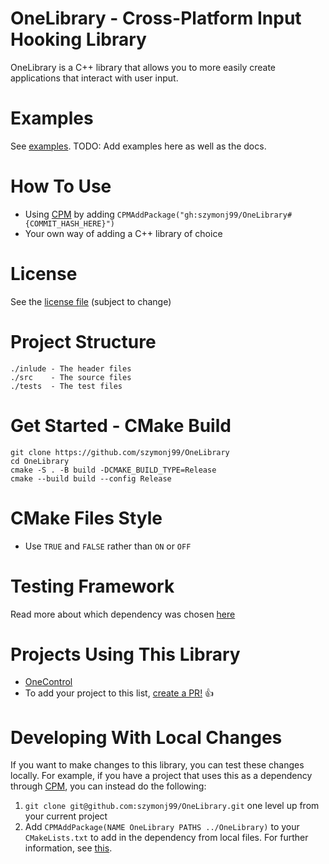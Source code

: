 # OneLibrary - Cross-Platform Input Hooking Library
OneLibrary is a C++ library that allows you to more easily create applications that interact with user input.

# Examples
See [examples](docs/examples).
TODO: Add examples here as well as the docs.

# How To Use
- Using [CPM](https://github.com/cpm-cmake/CPM.cmake) by adding `CPMAddPackage("gh:szymonj99/OneLibrary#{COMMIT_HASH_HERE}")`
- Your own way of adding a C++ library of choice

# License
See the [license file](LICENSE) (subject to change)

# Project Structure
```
./inlude - The header files
./src    - The source files
./tests  - The test files
```

# Get Started - CMake Build
```shell
git clone https://github.com/szymonj99/OneLibrary
cd OneLibrary
cmake -S . -B build -DCMAKE_BUILD_TYPE=Release
cmake --build build --config Release
```

# CMake Files Style
- Use `TRUE` and `FALSE` rather than `ON` or `OFF`

# Testing Framework
Read more about which dependency was chosen [here](docs/testing_frameworks.md)

# Projects Using This Library
- [OneControl](https://github.com/szymonj99/OneControl)
- To add your project to this list, [create a PR!](https://github.com/szymonj99/OneLibrary/compare) 👍

# Developing With Local Changes
If you want to make changes to this library, you can test these changes locally.
For example, if you have a project that uses this as a dependency through [CPM](https://github.com/cpm-cmake/CPM.cmake), you can instead do the following:
1. `git clone git@github.com:szymonj99/OneLibrary.git` one level up from your current project
2. Add `CPMAddPackage(NAME OneLibrary PATHS ../OneLibrary)` to your `CMakeLists.txt` to add in the dependency from local files.
For further information, see [this](https://github.com/szymonj99/OneControl/blob/main/CMakeLists.txt).